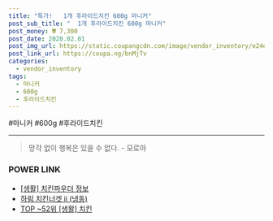 ```yaml
--- 
title: "특가!   1개 후라이드치킨 600g 마니커" 
post_sub_title: "  1개 후라이드치킨 600g 마니커" 
post_money: ₩ 7,300 
post_date: 2020.02.01 
post_img_url: https://static.coupangcdn.com/image/vendor_inventory/e24e/a482390e6b91fa13645e4c42e209bb1dc06909bd782cd85e07a473b177a9.jpg 
post_link_url: https://coupa.ng/bnMjTv 
categories: 
  - vendor_inventory 
tags: 
  - 마니커 
  - 600g 
  - 후라이드치킨 
--- 
```

  #마니커 #600g #후라이드치킨 
<hr> 

> 망각 없이 행복은 있을 수 없다. - 모로아 


### POWER LINK

* <a href="https://blog.naver.com/sakai111/221758650881" target="_blank"> [생활] 치킨파우더 정보 </a>
* <a href="https://blog.naver.com/an0733/221785454367" target="_blank">하림 치킨너겟 ⅱ (냉동)</a>
* <a href="https://blog.naver.com/an0733/221792104748" target="_blank"> TOP ~52위 [생활] 치킨</a>
